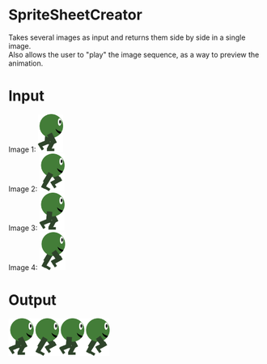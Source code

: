 # SpriteSheetCreator
Takes several images as input and returns them side by side in a single image.  
Also allows the user to "play" the image sequence, as a way to preview the animation.

# Input
Image 1: <img src="example_input1.png" width="50">  
Image 2: <img src="example_input2.png" width="50">  
Image 3: <img src="example_input3.png" width="50">  
Image 4: <img src="example_input4.png" width="50">  
# Output
<img src="example_output.png" width="200">
